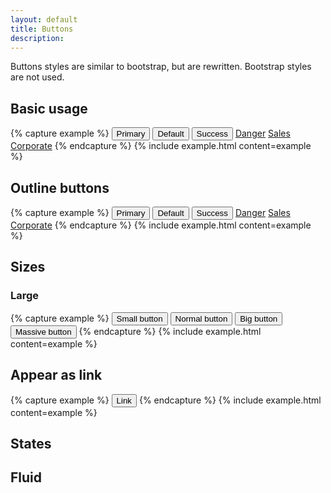 ```yaml
---
layout: default
title: Buttons
description:
---
```


Buttons styles are similar to bootstrap, but are rewritten. Bootstrap styles are not used.


## Basic usage

{% capture example %}
<button type="button" class="btn btn-primary">Primary</button>
<button type="button" class="btn btn-secondary">Default</button>
<button type="button" class="btn btn-success">Success</button>
<a href="#" class="btn btn-danger">Danger</a>
<a href="#" class="btn btn-warning">Sales</a>
<a href="#" class="btn btn-info">Corporate</a>
{% endcapture %}
{% include example.html content=example %}

## Outline buttons

{% capture example %}
<button type="button" class="button primary outline">Primary</button>
<button type="button" class="button outline">Default</button>
<button type="button" class="button success outline">Success</button>
<a href="#" class="button danger outline">Danger</a>
<a href="#" class="button sales outline">Sales</a>
<a href="#" class="button corporate outline">Corporate</a>
{% endcapture %}
{% include example.html content=example %}


## Sizes

### Large

{% capture example %}
<button type="button" class="button small">Small button</button>
<button type="button" class="button">Normal button</button>
<button type="button" class="button big">Big button</button>
<button type="button" class="button massive">Massive button</button>
{% endcapture %}
{% include example.html content=example %}

## Appear as link

{% capture example %}
<button type="button" class="btn btn-link">Link</button>
{% endcapture %}
{% include example.html content=example %}

## States

## Fluid
